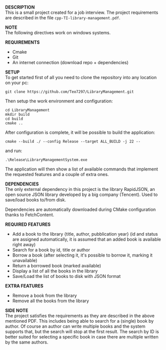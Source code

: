 **DESCRIPTION**\
This is a small project created for a job interview. The project requirements are described in the file `cpp-TI-library-management.pdf`.

**NOTE**\
The following directives work on windows systems.

**REQUIREMENTS**
- Cmake
- Git
- An internet connection (download repo + dependencies)

**SETUP**\
To get started first of all you need to clone the repository into any location on your pc:
```
git clone https://github.com/Teo7297/LibraryManagement.git
```

Then setup the work environment and configuration:

```
cd LibraryManagement
mkdir build
cd build
cmake ..
```

After configuration is complete, it will be possible to build the application:
```
cmake --build ./ --config Release --target ALL_BUILD -j 22 --
```

and run:
```
.\Release\LibraryManagementSystem.exe
```

The application will then show a list of available commands that implement the requested features and a couple of extra ones.


**DEPENDENCIES**\
The only external dependency in this project is the library RapidJSON, an open source JSON library developed by a big company (Tencent). Used to save/load books to/from disk.

Dependencies are automatically downloaded during CMake configuration thanks to FetchContent.

**REQUIRED FEATURES**
- Add a book to the library {title, author, pubblication year} (id and status are assigned automatically, it is assumed that an added book is available right away)
- Search for a book by id, title or author
- Borrow a book (after selecting it, it's possible to borrow it, marking it unavailable)
- Return a borrowed book (marked available)
- Display a list of all the books in the library
- Save/Load the list of books to disk with JSON format

**EXTRA FEATURES**
- Remove a book from the library
- Remove all the books from the library

**SIDE NOTE**\
The project satisfies the requirements as they are described in the above mentioned PDF.
This includes being able to search for a (single) book by author. Of course an author can
write multiple books and the system supports that, but the search will stop at the first 
result. The search by ID is better suited for selecting a specific book in case there are 
multiple written by the same authors.